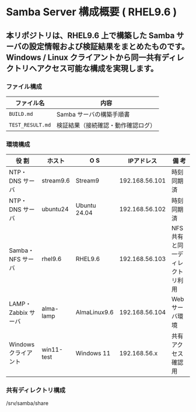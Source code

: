 # Samba Server 構成概要 ( RHEL9.6 )  
本リポジトリは、RHEL9.6 上で構築した Samba サーバの設定情報および検証結果をまとめたものです。 
Windows / Linux クライアントから同一共有ディレクトリへアクセス可能な構成を実現します。
---
### ファイル構成  
| ファイル名 | 内容 |
|-------------|------|
| `BUILD.md` | Samba サーバの構築手順書 |
| `TEST_RESULT.md` | 検証結果（接続確認・動作確認ログ） |

### 環境構成  
| 役 割 | ホスト | O S | IPアドレス | 備 考 |
|------|---------|----|-------------|------|
| NTP・DNS サーバ | stream9.6 | Stream9 | 192.168.56.101 | 時刻同期済 |
| NTP・DNS サーバ | ubuntu24 | Ubuntu 24.04 | 192.168.56.102 | 時刻同期済 |
| Samba・NFS サーバ | rhel9.6 | RHEL9.6 | 192.168.56.103 | NFS共有と同一ディレクトリ利用 |
| LAMP・Zabbix サーバ | alma-lamp | AlmaLinux9.6 | 192.168.56.104 | Webサーバ環境 |
| Windows クライアント | win11-test | Windows 11 | 192.168.56.x | 共有アクセス確認用 |

### 共有ディレクトリ構成  
/srv/samba/share
